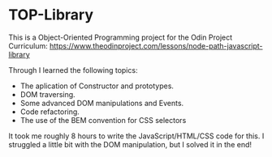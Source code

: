 # TOP-Library
This is a Object-Oriented Programming project for the Odin Project Curriculum: https://www.theodinproject.com/lessons/node-path-javascript-library

Through I learned the following topics:

* The aplication of Constructor and prototypes.
* DOM traversing.
* Some advanced DOM manipulations and Events.
* Code refactoring.
* The use of the BEM convention for CSS selectors


It took me roughly 8 hours to write the JavaScript/HTML/CSS code for this. I struggled a little bit with the DOM manipulation, but I solved it in the end!
